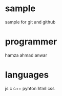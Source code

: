 # sample
sample for git and github
 
 # programmer
  hamza ahmad anwar

  # languages
  js c c++ pyhton html css 